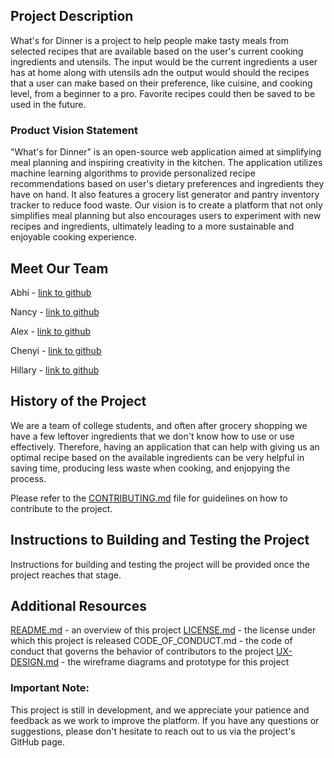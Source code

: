## Project Description

What's for Dinner is a project to help people make tasty meals from selected recipes that are available based on the user's current cooking ingredients and utensils. The input would be the current ingredients a user has at home along with utensils adn the output would should the recipes that a user can make based on their preference, like cuisine, and cooking level, from a beginner to a pro. Favorite recipes could then be saved to be used in the future.

### Product Vision Statement

"What's for Dinner" is an open-source web application aimed at simplifying meal planning and inspiring creativity in the kitchen. The application utilizes machine learning algorithms to provide personalized recipe recommendations based on user's dietary preferences and ingredients they have on hand. It also features a grocery list generator and pantry inventory tracker to reduce food waste. Our vision is to create a platform that not only simplifies meal planning but also encourages users to experiment with new recipes and ingredients, ultimately leading to a more sustainable and enjoyable cooking experience.

## Meet Our Team

Abhi - [link to github](https://github.com/abhi-vachani)

Nancy - [link to github](https://github.com/nancysun0415)

Alex - [link to github](https://github.com/ak8000)

Chenyi - [link to github](https://github.com/Ginette9)

Hillary - [link to github](https://github.com/hillarydavis1)

## History of the Project

We are a team of college students, and often after grocery shopping we have a few leftover ingredients that we don't know how to use or use effectively. Therefore, having an application that can help with giving us an optimal recipe based on the available ingredients can be very helpful in saving time, producing less waste when cooking, and enjopying the process.

Please refer to the [CONTRIBUTING.md](https://github.com/agiledev-students-spring-2023/final-project-what-s-for-dinner/blob/master/CONTRIBUTING.md) file for guidelines on how to contribute to the project.

## Instructions to Building and Testing the Project

Instructions for building and testing the project will be provided once the project reaches that stage.

## Additional Resources
[README.md](https://github.com/agiledev-students-spring-2023/final-project-what-s-for-dinner/blob/master/README.md) - an overview of this project
[LICENSE.md](https://github.com/agiledev-students-spring-2023/final-project-what-s-for-dinner/blob/master/LICENSE.md) - the license under which this project is released
CODE_OF_CONDUCT.md - the code of conduct that governs the behavior of contributors to the project
[UX-DESIGN.md](https://github.com/agiledev-students-spring-2023/final-project-what-s-for-dinner/blob/master/UX-DESIGN.md) - the wireframe diagrams and prototype for this project

### Important Note:
This project is still in development, and we appreciate your patience and feedback as we work to improve the platform. If you have any questions or suggestions, please don't hesitate to reach out to us via the project's GitHub page.